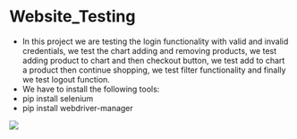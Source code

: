 # Website_Testing
- In this project we are testing the login functionality with valid and invalid credentials, we test the chart adding and removing products, we test adding product to chart and then checkout button, we test add to chart a product then continue shopping,  we test filter functionality and finally we test logout function.
- We have to install the following tools:
- pip install selenium
- pip install webdriver-manager 

[![](https://markdown-videos.deta.dev/youtube/15grGY3ZxZo)]([https://youtu.be/15grGY3ZxZo](https://youtu.be/p1xi7WFR-iU))


